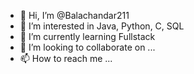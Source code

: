 - 👋 Hi, I’m @Balachandar211
- 👀 I’m interested in Java, Python, C, SQL
- 🌱 I’m currently learning Fullstack
- 💞️ I’m looking to collaborate on ...
- 📫 How to reach me ...

<!---
Balachandar211/Balachandar211 is a ✨ special ✨ repository because its `README.md` (this file) appears on your GitHub profile.
You can click the Preview link to take a look at your changes.
--->
